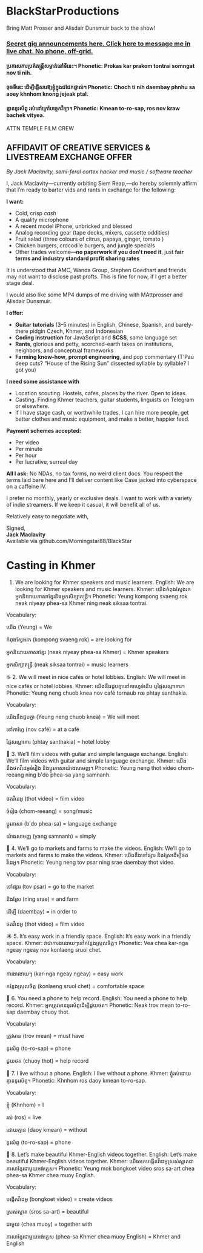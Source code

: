 # BlackStarProductions
Bring Matt Prosser and Alisdair Dunsmuir back to the show!

### [Secret gig announcements here. Click here to message me in live chat. No phone, off-grid.](https://tlk.io/blackstar)
#### ប្រកាសការប្រគំតន្ត្រីសម្ងាត់នៅទីនេះ។ Phonetic: Prokas kar prakom tontrai somngat nov ti nih.

#### ចុចទីនេះ ដើម្បីផ្ញើសារ​ឱ្យខ្ញុំក្នុងជជែកផ្ទាល់។ Phonetic: Choch ti nih daembay phnhu sa aoey khnhom knong jejeak ptal.

#### គ្មានទូរស័ព្ទ រស់នៅក្រៅបច្ចេកវិទ្យា។ Phonetic: Kmean to-ro-sap, ros nov kraw bachek vityea.

ATTN TEMPLE FILM CREW

## **AFFIDAVIT OF CREATIVE SERVICES & LIVESTREAM EXCHANGE OFFER**  

_By Jack Maclavity, semi-feral cortex hacker and music / software teacher_

I, Jack Maclavity—currently orbiting Siem Reap,—do hereby solemnly affirm that I’m ready to barter vids and rants in exchange for the following:

**I want:**
- Cold, crisp *cash*
- A quality microphone
- A recent model iPhone, unbricked and blessed
- Analog recording gear (tape decks, mixers, cassette oddities)
- Fruit salad (three colours of citrus, papaya, ginger, tomato )
- Chicken burgers, crocodile burgers, and jungle specials
- Other trades welcome—**no paperwork if you don't need it**, just **fair terms and industry standard profit sharing rates**

It is understood that AMC, Wanda Group, Stephen Goedhart and friends may not want to disclose past profts. This is fine for now, if I get a better stage deal.

I would also like some MP4 dumps of me driving with MAttprosser and Alisdair Dunsmuir. 

**I offer:**
- **Guitar tutorials** (3–5 minutes) in English, Chinese, Spanish, and barely-there pidgin Czech, Khmer, and Indonesian  
- **Coding instruction** for JavaScript and **SCSS**, same language set  
- **Rants**, glorious and petty, scorched-earth takes on institutions, neighbors, and conceptual frameworks  
- **Farming know-how**, **prompt engineering**, and pop commentary (T’Pau deep cuts? “House of the Rising Sun” dissected syllable by syllable? I got you)

**I need some assistance with**

- Location scouting. Hostels, cafes, places by the river. Open to ideas. 
- Casting. Finding Khmer teachers, guitar students, linguists on Telegram or elsewhere.
- If I have stage cash, or worthwhile trades, I can hire more people, get better clothes and music equipment, and make a better, happier feed.

**Payment schemes accepted:**
- Per video  
- Per minute  
- Per hour  
- Per lucrative, surreal day

**All I ask:**
No NDAs, no tax forms, no weird client docs. You respect the terms laid bare here and I’ll deliver content like Case jacked into cyberspace on a caffeine IV.

I prefer no monthly, yearly or exclusive deals. I want to work with a variety of indie streamers. If we keep it casual, it will benefit all of us. 

Relatively easy to negotiate with,

Signed,  
**Jack Maclavity**  
Available via github.com/Morningstar88/BlackStar

# Casting in Khmer

1. We are looking for Khmer speakers and music learners.
English: We are looking for Khmer speakers and music learners. Khmer: យើងកំពុងស្វែងរកអ្នកនិយាយភាសាខ្មែរនិងអ្នកសិក្សាតន្រ្តី។ Phonetic: Yeung kompong svaeng rok neak niyeay phea-sa Khmer ning neak siksaa tontrai.

Vocabulary:

យើង (Yeung) = We

កំពុងស្វែងរក (kompong svaeng rok) = are looking for

អ្នកនិយាយភាសាខ្មែរ (neak niyeay phea-sa Khmer) = Khmer speakers

អ្នកសិក្សាតន្រ្តី (neak siksaa tontrai) = music learners

☕ 2. We will meet in nice cafés or hotel lobbies.
English: We will meet in nice cafés or hotel lobbies. Khmer: យើងនឹងជួបគ្នានៅកាហ្វេទំនើប ឬផ្ទៃសណ្ឋាគារ។ Phonetic: Yeung neng chuob knea nov café tornaub rœ phtay santhakia.

Vocabulary:

យើងនឹងជួបគ្នា (Yeung neng chuob knea) = We will meet

នៅកាហ្វែ (nov café) = at a café

ផ្ទៃសណ្ឋាគារ (phtay santhakia) = hotel lobby

🎸 3. We’ll film videos with guitar and simple language exchange.
English: We’ll film videos with guitar and simple language exchange. Khmer: យើងនឹងថតវីដេអូចំរៀង និងប្ដូរភាសាយ៉ាងសាមញ្ញ។ Phonetic: Yeung neng thot video chom-reeang ning b'do phea-sa yang samnanh.

Vocabulary:

ថតវីដេអូ (thot video) = film video

ចំរៀង (chom-reeang) = song/music

ប្ដូរភាសា (b'do phea-sa) = language exchange

យ៉ាងសាមញ្ញ (yang samnanh) = simply

🧺 4. We’ll go to markets and farms to make the videos.
English: We’ll go to markets and farms to make the videos. Khmer: យើងនឹងទៅផ្សារ និងស្រែដើម្បីថតវីដេអូ។ Phonetic: Yeung neng tov psar ning srae daembay thot video.

Vocabulary:

ទៅផ្សារ (tov psar) = go to the market

និងស្រែ (ning srae) = and farm

ដើម្បី (daembay) = in order to

ថតវីដេអូ (thot video) = film video

☀️ 5. It’s easy work in a friendly space.
English: It’s easy work in a friendly space. Khmer: វាជាការងារងាយៗនៅកន្លែងស្រួលចិត្ត។ Phonetic: Vea chea kar-nga ngeay ngeay nov konlaeng sruol chet.

Vocabulary:

ការងារងាយៗ (kar-nga ngeay ngeay) = easy work

កន្លែងស្រួលចិត្ត (konlaeng sruol chet) = comfortable space

📱 6. You need a phone to help record.
English: You need a phone to help record. Khmer: អ្នកត្រូវមានទូរស័ព្ទដើម្បីជួយថត។ Phonetic: Neak trov mean to-ro-sap daembay chuoy thot.

Vocabulary:

ត្រូវមាន (trov mean) = must have

ទូរស័ព្ទ (to-ro-sap) = phone

ជួយថត (chuoy thot) = help record

📵 7. I live without a phone.
English: I live without a phone. Khmer: ខ្ញុំរស់ដោយគ្មានទូរស័ព្ទ។ Phonetic: Khnhom ros daoy kmean to-ro-sap.

Vocabulary:

ខ្ញុំ (Khnhom) = I

រស់ (ros) = live

ដោយគ្មាន (daoy kmean) = without

ទូរស័ព្ទ (to-ro-sap) = phone

🎥 8. Let’s make beautiful Khmer-English videos together.
English: Let’s make beautiful Khmer-English videos together. Khmer: យើងមកបង្កើតវីដេអូស្រស់ស្អាតជាភាសាខ្មែរជាមួយអង់គ្លេស។ Phonetic: Yeung mok bongkoet video sros sa-art chea phea-sa Khmer chea muoy English.

Vocabulary:

បង្កើតវីដេអូ (bongkoet video) = create videos

ស្រស់ស្អាត (sros sa-art) = beautiful

ជាមួយ (chea muoy) = together with

ភាសាខ្មែរជាមួយអង់គ្លេស (phea-sa Khmer chea muoy English) = Khmer and English

